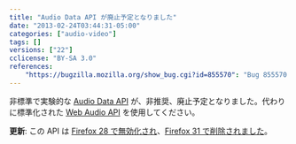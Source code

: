 ```yaml
---
title: "Audio Data API が廃止予定となりました"
date: "2013-02-24T03:44:31-05:00"
categories: ["audio-video"]
tags: []
versions: ["22"]
cclicense: "BY-SA 3.0"
references:
    "https://bugzilla.mozilla.org/show_bug.cgi?id=855570": "Bug 855570 – Deprecate Audio Data API"
---
```

非標準で実験的な [Audio Data API](https://developer.mozilla.org/ja/docs/Introducing_the_Audio_API_Extension) が、非推奨、廃止予定となりました。代わりに標準化された [Web Audio API](https://developer.mozilla.org/ja/docs/Web_Audio_API) を使用してください。

**更新**: この API は [Firefox 28 で無効化され](https://www.fxsitecompat.com/ja/docs/2013/audio-data-api-has-been-disabled/)、[Firefox 31 で削除されました](https://www.fxsitecompat.com/ja/docs/2014/audio-data-api-has-been-removed/)。
